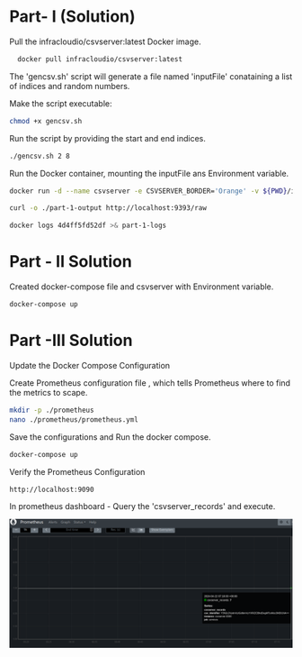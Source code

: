 # Part- I (Solution)

Pull the infracloudio/csvserver:latest Docker  image.

```bash
  docker pull infracloudio/csvserver:latest
 ``` 

The 'gencsv.sh' script will generate a file named 'inputFile' conataining a list of indices and random numbers.

Make the script executable:
```bash
chmod +x gencsv.sh
```
Run the script by providing the start and end indices.
```bash
./gencsv.sh 2 8
```
Run the Docker container, mounting the inputFile ans Environment variable.

```bash
docker run -d --name csvserver -e CSVSERVER_BORDER='Orange' -v ${PWD}/inputFile:/csvserver/inputdata -p 9393:9300 infracloudio/csvserver
```
```bash
curl -o ./part-1-output http://localhost:9393/raw
```
```bash
docker logs 4d4ff5fd52df >& part-1-logs
```

# Part - II Solution

Created docker-compose file and csvserver with Environment variable.

```bash 
docker-compose up
```
# Part -III Solution

Update the Docker Compose Configuration

Create Prometheus configuration file , which tells Prometheus where to find the metrics to scape.

```bash
mkdir -p ./prometheus
nano ./prometheus/prometheus.yml
```

Save the configurations and Run the docker compose.

```bash
docker-compose up
```
Verify the Prometheus Configuration

```
http://localhost:9090
```
In prometheus dashboard - Query the 'csvserver_records' and execute.

![alt text](<Screenshot from 2024-04-22 12-56-33.png>)
